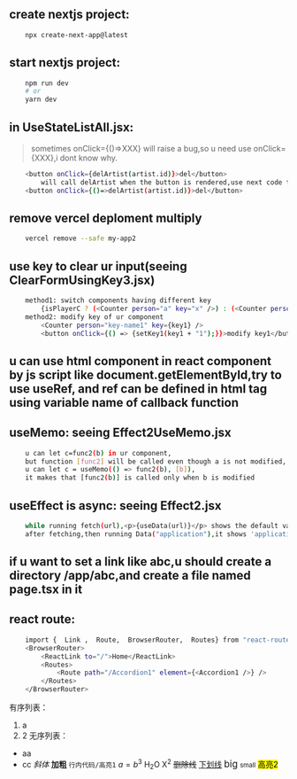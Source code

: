 ## create nextjs project:

```bash
    npx create-next-app@latest
```

## start nextjs project:

```bash
    npm run dev
    # or
    yarn dev
```


## in UseStateListAll.jsx:
> sometimes onClick={()=>XXX} will raise a bug,so u need use onClick={XXX},i dont know why.

```bash
    <button onClick={delArtist(artist.id)}>del</button>
        will call delArtist when the button is rendered,use next code to prevent it:
    <button onClick={()=>delArtist(artist.id)}>del</button>
```
        
## remove vercel deploment multiply

```bash
    vercel remove --safe my-app2
```

## use key to clear ur input(seeing ClearFormUsingKey3.jsx)

```bash
    method1: switch components having different key
        {isPlayerC ? (<Counter person="a" key="x" />) : (<Counter person="b" key="y" />)}
    method2: modify key of ur component
        <Counter person="key-name1" key={key1} />
        <button onClick={() => {setKey1(key1 + "1");}}>modify key1</button>
```

## u can use html component in react component by js script like document.getElementById,try to use useRef, and ref can be defined in html tag using variable name of callback function

## useMemo: seeing Effect2UseMemo.jsx

```bash
    u can let c=func2(b) in ur component,
    but function [func2] will be called even though a is not modified,
    u can let c = useMemo(() => func2(b), [b]),
    it makes that [func2(b)] is called only when b is modified
```

## useEffect is async: seeing Effect2.jsx

```bash
    while running fetch(url),<p>{useData(url)}</p> shows the default value '666',
    after fetching,then running Data("application"),it shows 'application'
```

## if u want to set a link like <Link href="/abc">abc</Link>,u should create a directory /app/abc,and create a file named page.tsx in it

## react route:

```bash
    import {  Link ,  Route,  BrowserRouter,  Routes} from "react-router-dom";
    <BrowserRouter>
        <ReactLink to="/">Home</ReactLink>
        <Routes>
            <Route path="/Accordion1" element={<Accordion1 />} />
        </Routes>
    </BrowserRouter>
```

有序列表：
1. a
2. 2
无序列表：
- aa
- cc
*斜体* **加粗** `行内代码/高亮1` $a=b^3$ H<sub>2</sub>O  X<sup>2</sup> ~~删除线~~ <u>下划线</u> <big>big</big> <small>small</small> <mark>高亮2</mark> 
